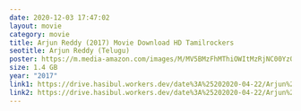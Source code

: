```yaml
---
date: 2020-12-03 17:47:02
layout: movie
category: movie
title: Arjun Reddy (2017) Movie Download HD Tamilrockers
seotitle: Arjun Reddy (Telugu)
poster: https://m.media-amazon.com/images/M/MV5BMzFhMThiOWItMzRjNC00YzQwLTkyZWItYmJhNzgwYzY1ODI0XkEyXkFqcGdeQXVyNTcyMzkyODg@._V1_.jpg
size: 1.4 GB
year: "2017"
link1: https://drive.hasibul.workers.dev/date%3A%25202020-04-22/Arjun%2520Reddy%2520(2019)%2520UNCUT%2520720p%252010bit%2520WEBRip%2520HEVC%2520x265%2520%5BOrg%2520Hindi%2520DD2.0%2520-%2520Telugu%25202.0%5D%2520ESub%2520-%2520MoviePirate%2520-%2520Telly.mkv
link2: https://drive.hasibul.workers.dev/date%3A%25202020-04-22/Arjun%2520Reddy%2520(2019)%2520UNCUT%2520720p%252010bit%2520WEBRip%2520HEVC%2520x265%2520%5BOrg%2520Hindi%2520DD2.0%2520-%2520Telugu%25202.0%5D%2520ESub%2520-%2520MoviePirate%2520-%2520Telly.mkv
---
```

